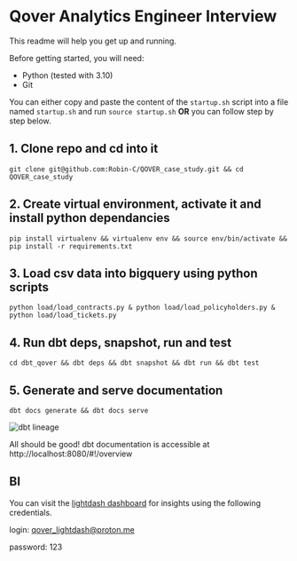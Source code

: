 # Qover Analytics Engineer Interview

This readme will help you get up and running.

Before getting started, you will need:

* Python (tested with 3.10)
* Git

You can either copy and paste the content of the `startup.sh` script into a file named `startup.sh` and run `source startup.sh` **OR** you can follow step by step below.

## 1. Clone repo and cd into it
`git clone git@github.com:Robin-C/QOVER_case_study.git && cd QOVER_case_study`

## 2. Create virtual environment, activate it and install python dependancies
`pip install virtualenv && virtualenv env && source env/bin/activate && pip install -r requirements.txt`

## 3. Load csv data into bigquery using python scripts
`python load/load_contracts.py & python load/load_policyholders.py & python load/load_tickets.py`

## 4. Run dbt deps, snapshot, run and test
`cd dbt_qover && dbt deps && dbt snapshot && dbt run && dbt test`

## 5. Generate and serve documentation
`dbt docs generate && dbt docs serve`

![dbt lineage](https://i.imgur.com/tM6iYUF.png)

All should be good! dbt documentation is accessible at http://localhost:8080/#!/overview

## BI

You can visit the [lightdash dashboard](https://app.lightdash.cloud/projects/6fe464fe-bf62-4699-a116-5b8476651ee6/dashboards/f660d13a-cc69-4ce1-8daf-453dfbbcad07/view) for insights using the following credentials.

login: qover_lightdash@proton.me

password: 123
